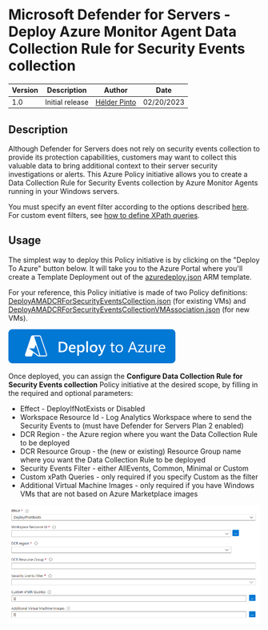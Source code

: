 # Microsoft Defender for Servers - Deploy Azure Monitor Agent Data Collection Rule for Security Events collection

| Version | Description | Author | Date |
| ------ | ------ | ------ | ------ |
| 1.0 | Initial release | [Hélder Pinto](https://github.com/helderpinto)| 02/20/2023|

## Description

Although Defender for Servers does not rely on security events collection to provide its protection capabilities, customers may want to collect this valuable data to bring additional context to their server security investigations or alerts. This Azure Policy initiative allows you to create a Data Collection Rule for Security Events collection by Azure Monitor Agents running in your Windows servers.

You must specify an event filter according to the options described [here](https://learn.microsoft.com/en-us/azure/defender-for-cloud/working-with-log-analytics-agent#what-event-types-are-stored-for-common-and-minimal). For custom event filters, see [how to define XPath queries](https://learn.microsoft.com/en-us/azure/azure-monitor/agents/data-collection-rule-azure-monitor-agent?tabs=portal#filter-events-using-xpath-queries).

## Usage

The simplest way to deploy this Policy initiative is by clicking on the "Deploy To Azure" button below. It will take you to the Azure Portal where you'll create a Template Deployment out of the [azuredeploy.json](./azuredeploy.json) ARM template.

For your reference, this Policy initiative is made of two Policy definitions: [DeployAMADCRForSecurityEventsCollection.json](./DeployAMADCRForSecurityEventsCollection.json) (for existing VMs) and [DeployAMADCRForSecurityEventsCollectionVMAssociation.json](./DeployAMADCRForSecurityEventsCollectionVMAssociation.json) (for new VMs).

[![Deploy To Azure](https://raw.githubusercontent.com/Azure/azure-quickstart-templates/master/1-CONTRIBUTION-GUIDE/images/deploytoazure.svg?sanitize=true)](https://portal.azure.com/#create/Microsoft.Template/uri/https%3A%2F%2Fraw.githubusercontent.com%2Fhelderpinto%2FMicrosoft-Defender-for-Cloud%2Fmain%2FPolicy%2FDeploy%20AMA%20DCR%20for%20Security%20Events%20collection%2Fazuredeploy.json)

Once deployed, you can assign the **Configure Data Collection Rule for Security Events collection** Policy initiative at the desired scope, by filling in the required and optional parameters:

* Effect - DeployIfNotExists or Disabled
* Workspace Resource Id - Log Analytics Workspace where to send the Security Events to (must have Defender for Servers Plan 2 enabled)
* DCR Region - the Azure region where you want the Data Collection Rule to be deployed
* DCR Resource Group - the (new or existing) Resource Group name where you want the Data Collection Rule to be deployed
* Security Events Filter - either AllEvents, Common, Minimal or Custom
* Custom xPath Queries - only required if you specify Custom as the filter
* Additional Virtual Machine Images - only required if you have Windows VMs that are not based on Azure Marketplace images

![Policy Initiative Assignment Parameters](./DeployAMADCRForSecurityEventsCollection.png)
